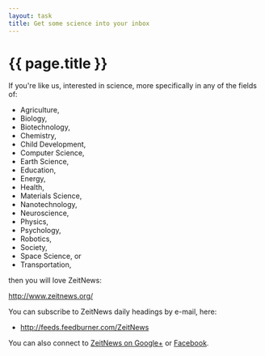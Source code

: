 ```yaml
---
layout: task
title: Get some science into your inbox
---
```

{{ page.title }}
================

If you're like us, interested in science, more specifically in any of the
fields of:
* Agriculture,
* Biology,
* Biotechnology,
* Chemistry,
* Child Development,
* Computer Science,
* Earth Science,
* Education,
* Energy,
* Health,
* Materials Science,
* Nanotechnology,
* Neuroscience,
* Physics,
* Psychology,
* Robotics,
* Society,
* Space Science, or
* Transportation,

then you will love ZeitNews:

http://www.zeitnews.org/

You can subscribe to ZeitNews daily headings by e-mail, here:
* http://feeds.feedburner.com/ZeitNews

You can also connect to [ZeitNews on Google+](https://plus.google.com/104668111486734728812/)
or [Facebook](https://www.facebook.com/pages/ZeitNews/).
